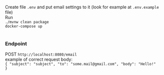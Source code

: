 Create file `.env` and put email settings to it (look for example at `.env.example` file) <br>
Run <br>
`./mvnw clean package` <br>
`docker-compose up` <br>
<br>
### Endpoint
POST `http://localhost:8080/email` <br>
example of correct request body: <br>
`{
"subject": "subject",
"to": "some.mail@gmail.com",
"body": "Hello!"
}` <br>